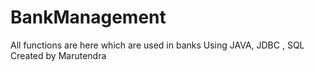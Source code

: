# BankManagement 
All functions are here which are used in banks
Using JAVA, JDBC , SQL 
<br>Created by Marutendra</br>
